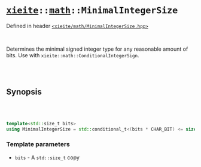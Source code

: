 # [`xieite`](../../README.md)`::`[`math`](../../docs/math.md)`::MinimalIntegerSize`
Defined in header [`<xieite/math/MinimalIntegerSize.hpp>`](../../include/math/MinimalIntegerSize.hpp)

<br/>

Determines the minimal signed integer type for any reasonable amount of bits. Use with `xieite::math::ConditionalIntegerSign`.

<br/><br/>

## Synopsis

<br/><br/>

```cpp
template<std::size_t bits>
using MinimalIntegerSize = std::conditional_t<(bits * CHAR_BIT) <= sizeof(std::int8_t), std::int8_t, std::conditional_t<(bits * CHAR_BIT) <= sizeof(std::int16_t), std::int16_t, std::conditional_t<(bits * CHAR_BIT) <= sizeof(std::int32_t), std::int32_t, std::int64_t>>>;
```
### Template parameters
- `bits` - A `std::size_t` copy
